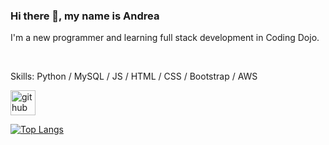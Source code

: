 ### Hi there 👋, my name is Andrea


I'm a new programmer and learning full stack development in Coding Dojo.

<br/>

Skills: Python / MySQL / JS / HTML / CSS / Bootstrap / AWS




[<img src='https://cdn.jsdelivr.net/npm/simple-icons@3.0.1/icons/github.svg' alt='github' height='40'>](https://github.com/andreachou)  

[![Top Langs](https://github-readme-stats.vercel.app/api/top-langs/?username=andreachou)](https://github.com/anuraghazra/github-readme-stats)

